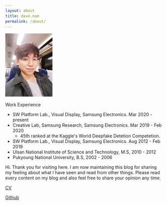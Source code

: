 ```yaml
---
layout: about
title: dave.nam
permalink: /about/
---
```


![title](./assets/profile.jpg)

Work Experience

* SW Platform Lab., Visual Display, Samsung Electronics. Mar 2020 - present
* Creative Lab, Samsung Research, Samsung Electronics. Mar 2019 - Feb 2020
  * 45th ranked at the Kaggle's World Deepfake Detetion Competetion.
* SW Platform Lab., Visual Display, Samsung Electronics. Aug 2012 - Feb 2019
* Ulsan National Institute of Science and Technology, M.S, 2010 - 2012
* Pukyoung National University, B.S, 2002 - 2006 

Hi. Thank you for visiting here. I am now maintaining this blog for sharing my feeling about what I have seen and read from other things. Please read every content on my blog and also feel free to share your opinion any time. 

[CV](/assets/file/jinwoo-cv.pdf)

[Github](https://github.com/junimnjw)    